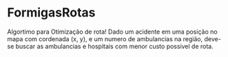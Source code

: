 # FormigasRotas
Algortimo para Otimização de rota!
Dado um acidente em uma posição no mapa com cordenada (x, y), e um
numero de ambulancias na região, deve-se buscar as ambulancias e hospitais com menor custo possivel de rota.

